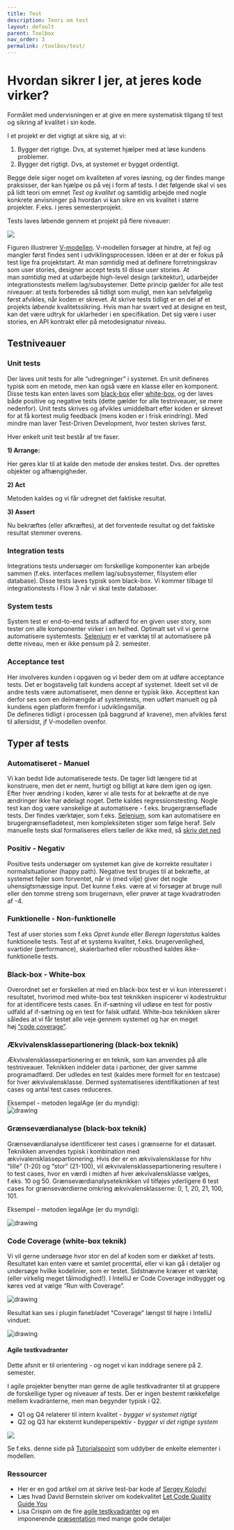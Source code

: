 ```yaml
---
title: Test
description: Teori om test
layout: default
parent: Toolbox
nav_order: 3
permalink: /toolbox/test/
---
```


# Hvordan sikrer I jer, at jeres kode virker?

Formålet med undervisningen er at give en mere systematisk tilgang til test og sikring af kvalitet i sin kode.

I et projekt er det vigtigt at sikre sig, at vi:

1. Bygger det rigtige. Dvs, at systemet hjælper med at løse kundens problemer.
2. Bygger det rigtigt. Dvs, at systemet er bygget ordentligt.

Begge dele siger noget om kvaliteten af vores løsning, og der findes mange praksisser, der kan hjælpe os på vej i form af tests. I det følgende skal vi ses på lidt teori om emnet _Test og kvalitet_ og samtidig arbejde med nogle konkrete anvisninger på hvordan vi kan sikre en vis kvalitet i større projekter. F.eks. i jeres semesterprojekt.

Tests laves løbende gennem et projekt på flere niveauer:

![](https://datsoftlyngby.github.io/dat2sem2020SpringBornholm/Modul5/Week3-Test/img/vmodel.png)

Figuren illustrerer [V-modellen](https://en.wikipedia.org/wiki/V-Model_(software_development)). V-modellen forsøger at hindre, at fejl og mangler først findes sent i udviklingsprocessen. Idéen er at der er fokus på test lige fra projektstart. At man _samtidig_ med at definere forretningskrav som user stories, designer accept tests til disse user stories. At man _samtidig_ med at udarbejde high-level design (arkitektur), udarbejder integrationstests mellem lag/subsystemer. Dette princip gælder for alle test niveauer: at tests forberedes så tidligt som muligt, men kan selvfølgelig først afvikles, når koden er skrevet. At skrive tests tidligt er en del af et projekts _løbende_ kvalitetssikring. Hvis man har svært ved at designe en test, kan det være udtryk for uklarheder i en specifikation. Det sig være i user stories, en API kontrakt eller på metodesignatur niveau.

## Testniveauer

### Unit tests

Der laves unit tests for alle “udregninger” i systemet. En unit defineres typisk som en metode, men kan også være en klasse eller en komponent. Disse tests kan enten laves som [black-box](http://softwaretestingfundamentals.com/black-box-testing/) eller [white-box](http://softwaretestingfundamentals.com/white-box-testing/), og der laves både positive og negative tests (dette gælder for alle testniveauer, se mere nedenfor). Unit tests skrives og afvikles umiddelbart efter koden er skrevet for at få kortest mulig feedback (mens koden er i frisk erindring). Med mindre man laver Test-Driven Development, hvor testen skrives først.  
  
Hver enkelt unit test består af tre faser.

**1) Arrange:**

Her gøres klar til at kalde den metode der ønskes testet. Dvs. der oprettes objekter og afhængigheder.

**2) Act**

Metoden kaldes og vi får udregnet det faktiske resultat.

**3) Assert**

Nu bekræftes (eller afkræftes), at det forventede resultat og det faktiske resultat stemmer overens.

### Integration tests

Integrations tests undersøger om forskellige komponenter kan arbejde sammen (f.eks. interfaces mellem lag/subsystemer, filsystem eller database). Disse tests laves typisk som black-box. Vi kommer tilbage til integrationstests i Flow 3 når vi skal teste databaser.

### System tests

System test er end-to-end tests af adfærd for en given user story, som tester om alle komponenter virker i en helhed. Optimalt set vil vi gerne automatisere systemtests. [Selenium](https://www.selenium.dev/) er et værktøj til at automatisere på dette niveau, men er ikke pensum på 2. semester.

### Acceptance test

Her involveres kunden i opgaven og vi beder dem om at udføre acceptance tests. Det er bogstavelig talt kundens accept af systemet. Ideelt set vil de andre tests være automatiseret, men denne er typisk ikke. Accepttest kan derfor ses som en delmængde af systemtests, men udført manuelt og på kundens egen platform fremfor i udviklingsmiljø.  
De defineres tidligt i processen (på baggrund af kravene), men afvikles først til allersidst, jf V-modellen ovenfor.

## Typer af tests

### Automatiseret - Manuel

Vi kan bedst lide automatiserede tests. De tager lidt længere tid at konstruere, men det er nemt, hurtigt og billigt at køre dem igen og igen. Efter hver ændring i koden, kører vi alle tests for at bekræfte at de nye ændringer ikke har ødelagt noget. Dette kaldes regressionstesting. Nogle test kan dog være vanskelige at automatisere - f.eks. brugergrænseflade tests. Der findes værktøjer, som f.eks. [Selenium](https://www.selenium.dev/), som kan automatisere en brugergrænsefladetest, men kompleksiteten stiger som følge heraf. Selv manuelle tests skal formaliseres ellers tæller de ikke med, så [skriv det ned](https://www.youtube.com/watch?t=1&v=BSUMBBFjxrY)

### Positiv - Negativ

Positive tests undersøger om systemet kan give de korrekte resultater i normalsituationer (happy path). Negative test bruges til at bekræfte, at systemet fejler som forventet, når vi (med vilje) giver det nogle uhensigtsmæssige input. Det kunne f.eks. være at vi forsøger at bruge null eller den tomme streng som brugernavn, eller prøver at tage kvadratroden af -4.

### Funktionelle - Non-funktionelle

Test af user stories som f.eks _Opret kunde_ eller _Beregn lagerstatus_ kaldes funktionelle tests. Test af et systems kvalitet, f.eks. brugervenlighed, svartider (performance), skalerbarhed eller robusthed kaldes ikke-funktionelle tests.

### Black-box - White-box

Overordnet set er forskellen at med en black-box test er vi kun interesseret i resultatet, hvorimod med white-box test teknikken inspicerer vi kodestruktur for at identificere tests cases. En if-sætning vil udløse en test for postiv udfald af if-sætning og en test for falsk udfald. White-box teknikken sikrer således at vi får testet alle veje gennem systemet og har en meget høj [“code coverage”](https://en.wikipedia.org/wiki/Code_coverage).

### Ækvivalensklassepartionering (black-box teknik)

Ækvivalensklassepartionering er en teknik, som kan anvendes på alle testniveauer. Teknikken inddeler data i partioner, der giver samme programadfærd. Der udledes en test (kaldes mere formelt for en testcase) for hver ækvivalensklasse. Dermed systematiseres identifikationen af test cases og antal test cases reduceres.

Eksempel - metoden legalAge (er du myndig):  
![drawing](https://datsoftlyngby.github.io/dat2sem2020SpringBornholm/Modul5/Week3-Test/img/EPA_eksempel.PNG)

### Grænseværdianalyse (black-box teknik)

Grænseværdianalyse identificerer test cases i grænserne for et datasæt. Teknikken anvendes typisk i kombination med ækvivalensklassepartionering. Hvis der er en ækvivalensklasse for hhv “lille” (1-20) og “stor” (21-100), vil ækvivalensklassepartionering resultere i to test cases, hvor en værdi i midten af hver ækvivalensklasse vælges, f.eks. 10 og 50. Grænseværdianalyseteknikken vil tilføjes yderligere 6 test cases for grænseværdierne omkring ækvivalensklasserne: 0, 1, 20, 21, 100, 101.

Eksempel - metoden legalAge (er du myndig):

![drawing](https://datsoftlyngby.github.io/dat2sem2020SpringBornholm/Modul5/Week3-Test/img/BVA_eksempel.PNG)

### Code Coverage (white-box teknik)

Vi vil gerne undersøge hvor stor en del af koden som er dækket af tests. Resultatet kan enten være et samlet procenttal, eller vi kan gå i detaljer og undersøge hvilke kodelinier, som er testet. Sidstnævne kræver et værktøj (eller virkelig meget tålmodighed!). I IntelliJ er Code Coverage indbygget og køres ved at vælge “Run with Coverage”.

![drawing](https://datsoftlyngby.github.io/dat2sem2020SpringBornholm/Modul5/Week3-Test/img/coverage.png)

Resultat kan ses i plugin fanebladet “Coverage” længst til højre i IntelliJ vinduet:

![drawing](https://datsoftlyngby.github.io/dat2sem2020SpringBornholm/Modul5/Week3-Test/img/coveragedetails.png)

#### Agile testkvadranter

Dette afsnit er til orientering - og noget vi kan inddrage senere på 2. semester.

I agile projekter benytter man gerne de agile testkvadranter til at gruppere de forskellige typer og niveauer af tests. Der er ingen bestemt rækkefølge mellem kvadranterne, men man begynder typisk i Q2.

* Q1 og Q4 relaterer til intern kvalitet - _bygger vi systemet rigtigt_
* Q2 og Q3 har eksternt kundeperspektiv - _bygger vi det rigtige system_

![](https://datsoftlyngby.github.io/dat2sem2020SpringBornholm/Modul5/Week3-Test/img/Agile_Testing_Quadrants.png)

Se f.eks. denne side på [Tutorialspoint](https://www.tutorialspoint.com/agile_testing/agile_testing_quadrants.htm) som uddyber de enkelte elementer i modellen.

### Ressourcer

* Her er en god artikel om at skrive test-bar kode af [Sergey Kolodyi](https://www.toptal.com/qa/how-to-write-testable-code-and-why-it-matters)
* Læs hvad David Bernstein skriver om kodekvalitet [Let Code Quality Guide You](https://datsoftlyngby.github.io/dat2sem2020SpringBornholm/Modul5/Week3-Test/cleancode.html)
* Lisa Crispin om de fire [agile testkvadranter](https://lisacrispin.com/2011/11/08/using-the-agile-testing-quadrants/) og en imponerende [præsentation](https://lisacrispin.com/downloads/CoverBasesWithQuadrants.pdf) med mange gode detaljer
